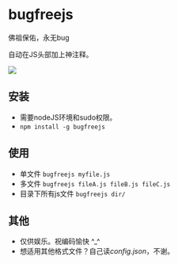 bugfreejs
=========

佛祖保佑，永无bug

自动在JS头部加上神注释。


![](http://gtms01.alicdn.com/tps/i1/TB1JjueGXXXXXaDaXXXPsXz1pXX-1000-533.jpg_600x600q90.jpg)


## 安装
* 需要nodeJS环境和sudo权限。
* ``npm install -g bugfreejs``

## 使用
* 单文件 ``bugfreejs myfile.js``
* 多文件 ``bugfreejs fileA.js fileB.js fileC.js``
* 目录下所有js文件 ``bugfreejs dir/``


## 其他
* 仅供娱乐。祝编码愉快 ^_^
* 想适用其他格式文件？自己读*config.json*，不谢。


